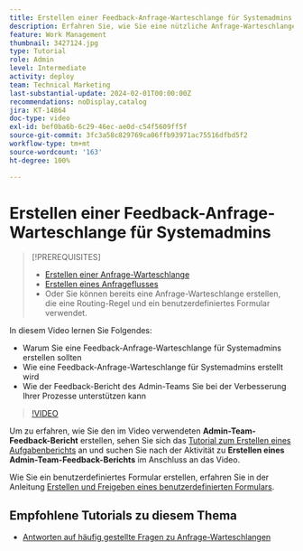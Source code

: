 ```yaml
---
title: Erstellen einer Feedback-Anfrage-Warteschlange für Systemadmins
description: Erfahren Sie, wie Sie eine nützliche Anfrage-Warteschlange erstellen, in der Admins Feedback zu Arbeitsabläufen und Prozessen erhalten können.
feature: Work Management
thumbnail: 3427124.jpg
type: Tutorial
role: Admin
level: Intermediate
activity: deploy
team: Technical Marketing
last-substantial-update: 2024-02-01T00:00:00Z
recommendations: noDisplay,catalog
jira: KT-14864
doc-type: video
exl-id: bef0ba6b-6c29-46ec-ae0d-c54f5609ff5f
source-git-commit: 3fc3a58c829769ca06ffb93971ac75516dfbd5f2
workflow-type: tm+mt
source-wordcount: '163'
ht-degree: 100%

---
```


# Erstellen einer Feedback-Anfrage-Warteschlange für Systemadmins

>[!PREREQUISITES]
>
>* [Erstellen einer Anfrage-Warteschlange](https://experienceleague.adobe.com/docs/workfront-learn/tutorials-workfront/manage-work/request-queues/create-a-request-queue.html?lang=de)
>* [Erstellen eines Anfrageflusses](https://experienceleague.adobe.com/docs/workfront-learn/tutorials-workfront/manage-work/request-queues/create-a-request-flow.html?lang=de)
>* Oder Sie können bereits eine Anfrage-Warteschlange erstellen, die eine Routing-Regel und ein benutzerdefiniertes Formular verwendet.


In diesem Video lernen Sie Folgendes:

* Warum Sie eine Feedback-Anfrage-Warteschlange für Systemadmins erstellen sollten
* Wie eine Feedback-Anfrage-Warteschlange für Systemadmins erstellt wird
* Wie der Feedback-Bericht des Admin-Teams Sie bei der Verbesserung Ihrer Prozesse unterstützen kann

>[!VIDEO](https://video.tv.adobe.com/v/3427124/?quality=12&learn=on)

Um zu erfahren, wie Sie den im Video verwendeten **Admin-Team-Feedback-Bericht** erstellen, sehen Sie sich das [Tutorial zum Erstellen eines Aufgabenberichts](https://experienceleague.adobe.com/docs/workfront-learn/tutorials-workfront/reporting/basic-reporting/create-a-task-report.html?lang=de) an und suchen Sie nach der Aktivität zu **Erstellen eines Admin-Team-Feedback-Berichts** im Anschluss an das Video.

Wie Sie ein benutzerdefiniertes Formular erstellen, erfahren Sie in der Anleitung [Erstellen und Freigeben eines benutzerdefinierten Formulars](https://experienceleague.adobe.com/docs/workfront-learn/tutorials-workfront/custom-data/custom-forms/custom-forms-creating-and-sharing-a-custom-form.html?land=de).

## Empfohlene Tutorials zu diesem Thema

* [Antworten auf häufig gestellte Fragen zu Anfrage-Warteschlangen](/help/manage-work/request-queues/request-queue-faq.md)
